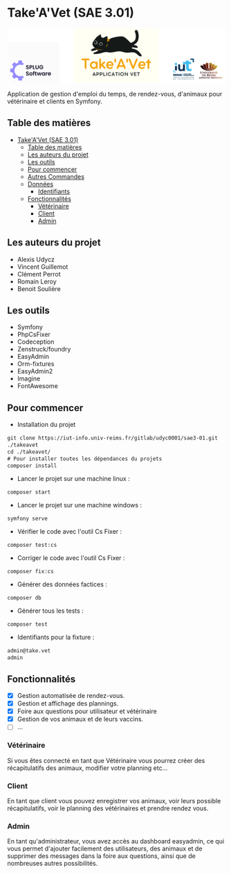 # Take'A'Vet (SAE 3.01)

![Banner](Banner.png)

Application de gestion d'emploi du temps, de rendez-vous, d'animaux pour vétérinaire et clients en Symfony.

## Table des matières

<!-- TOC -->
* [Take'A'Vet (SAE 3.01)](#takea--vet--sae-301-)
    * [Table des matières](#table-des-matières)
    * [Les auteurs du projet](#les-auteurs-du-projet)
    * [Les outils](#les-outils)
    * [Pour commencer](#pour-commencer)
    * [Autres Commandes](#autres-commandes)
    * [Données](#données)
        * [Identifiants](#identifiants)
    * [Fonctionnalités](#fonctionnalités)
        * [Vétérinaire](#vétérinaire)
        * [Client](#client)
        * [Admin](#admin)
<!-- TOC -->
## Les auteurs du projet

- Alexis Udycz
- Vincent Guillemot
- Clément Perrot
- Romain Leroy
- Benoit Soulière

## Les outils

- Symfony
- PhpCsFixer
- Codeception
- Zenstruck/foundry
- EasyAdmin
- Orm-fixtures
- EasyAdmin2
- Imagine
- FontAwesome

## Pour commencer

- Installation du projet
```shell
git clone https://iut-info.univ-reims.fr/gitlab/udyc0001/sae3-01.git ./takeavet
cd ./takeavet/
# Pour installer toutes les dépendances du projets
composer install 
```


- Lancer le projet sur une machine linux :
```shell
composer start
```
- Lancer le projet sur une machine windows :
```shell
symfony serve
```
- Vérifier le code avec l'outil Cs Fixer :
````shell
composer test:cs
````

- Corriger le code avec l'outil Cs Fixer :
````shell
composer fix:cs
````

- Générer des données factices :
````shell
composer db
````

- Générer tous les tests :
````shell
composer test
````

- Identifiants pour la fixture :
````shell
admin@take.vet
admin
````

## Fonctionnalités

- [X] Gestion automatisée de rendez-vous.
- [X] Gestion et affichage des plannings.
- [X] Foire aux questions pour utilisateur et vétérinaire
- [X] Gestion de vos animaux et de leurs vaccins.
- [ ] ...

### Vétérinaire
Si vous êtes connecté en tant que Vétérinaire vous pourrez créer des récapitulatifs des animaux, modifier votre planning etc...
### Client
En tant que client vous pouvez enregistrer vos animaux, voir leurs possible récapitulatifs, voir le planning des vétérinaires et prendre rendez vous.
### Admin
En tant qu'administrateur, vous avez accès au dashboard easyadmin, ce qui vous permet d'ajouter facilement des utilisateurs, des animaux et de supprimer des messages dans la foire aux questions, ainsi que de nombreuses autres possibilités.